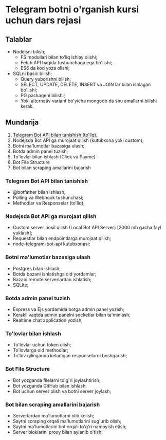 # Telegram botni o'rganish kursi uchun dars rejasi

## Talablar
- Nodejsni bilish;
    - FS modullari bilan to'liq ishlay olishi;
    - Fetch API haqida tushunchaga ega bo'lishi;
    - ES6 da kod yoza olishi;
- SQLni basic bilish;
    - Query yuborishni bilish;
    - SELECT, UPDATE, DELETE, INSERT va JOIN lar bilan ishlagan bo'lishi;
    - PG packageni bilishi;
    - Yoki alternativ variant bo'yicha mongodb da shu amallarni bilishi kerak.  

## Mundarija
1. [Telegram Bot API bilan tanishish (to'liq);]('../../telegram_bot#telegram-bot-api-bilan-tanishish')
2. Nodejsda Bot API ga murojaat qilish (kutubxona yoki custom);
3. Botni ma'lumotlar bazasiga ulash;
4. Botda admin panel tuzish;
5. To'lovlar bilan ishlash (Click va Payme)
6. Bot File Structure
7. Bot bilan scraping amallarini bajarish

### Telegram Bot API bilan tanishish
- @botfather bilan ishlash;
- Polling va Webhook tushunchasi;
- Methodlar va Responselar (to'liq);
### Nodejsda Bot API ga murojaat qilish
- Custom server hosil qilish (Local Bot API Server) [2000 mb gacha fayl yuklash];
- Requestlar bilan endpointlarga murojaat qilish;
- node-telegram-bot-api kutubxonasi;
### Botni ma'lumotlar bazasiga ulash
- Postgres bilan ishlash;
- Botda bazani ishlatishga oid yordamlar;
- Bazani remote serverlardan ishlatish;
- SQLite;
### Botda admin panel tuzish
- Express va Ejs yordamida botga admin panel yozish;
- Kerakli vaqtda admin panelni socketlar bilan ta'minlash;
- Realtime chat application yozish;
### To'lovlar bilan ishlash
- To'lovlar uchun token olish;
- To'lovlarga oid methodlar;
- To'lov qilinganda keladigan responselarni boshqarish;
### Bot File Structure
- Bot yozganda filelarni to'g'ri joylashtirish;
- Bot yozganda GitHub bilan ishlash;
- Bot uchun server olish va botni server joylash;
### Bot bilan scraping amallarini bajarish
- Serverlardan ma'lumotlarni olib kelish;
- Saytni scraping orqali ma'lumotlarini sug'urib olish;
- Saytni ma'lumotlarini bot orqali to'g'ri namoyish etish;
- Server bloklarini proxy bilan aylanib o'tish;
